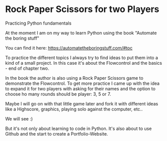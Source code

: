 # Rock Paper Scissors for two Players


Practicing Python fundamentals 

At the moment I am on my way to learn Python using the book "Automate the boring stuff"

You can find it here: https://automatetheboringstuff.com/#toc

To practice the different topics I always try to find ideas to put them into a kind of a small project. In this case it's about the Flowcontrol and the basics - end of chapter two.

In the book the author is also using a Rock Paper Scissors game to demonstrate the Flowcontrol.
To get more practice I came up with the idea to expand it for two players with asking for their names and the option to choose ho many rounds should be player: 3, 5 or 7.



Maybe I will go on with that little game later and fork it with different ideas like a Highscore, graphics, playing solo against the computer, etc..

We will see :)


But it's not only about learning to code in Python. It's also about to use Github and the start to create a Portfolio-Website.  